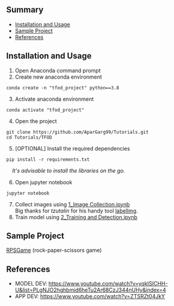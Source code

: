 ## Summary
  - [Installation and Usage](#installation-and-usage)
  - [Sample Project](#sample-project)
  - [References](#references)
  
## Installation and Usage
1. Open Anaconda command prompt
2. Create new anaconda environment
```
conda create -n "tfod_project" python==3.8
```
3. Activate anaconda environment
```
conda activate "tfod_project"
```
4. Open the project
```
git clone https://github.com/AparGarg99/Tutorials.git
cd Tutorials/TFOD
```
5. [OPTIONAL] Install the required dependencies
```
pip install -r requirements.txt
```
&nbsp;&nbsp;&nbsp;&nbsp;*It's advisable to install the libraries on the go.*

6. Open jupyter notebook
```
jupyter notebook
```
7. Collect images using [1_Image Collection.ipynb](https://github.com/AparGarg99/Tutorials/blob/master/TFOD/1_Image%20Collection.ipynb)<br>
Big thanks for *tzutalin* for his handy tool [labelImg](https://github.com/tzutalin/labelImg).<br>
8. Train model using [2_Training and Detection.ipynb](https://github.com/AparGarg99/Tutorials/blob/master/TFOD/2_Training%20and%20Detection.ipynb)

## Sample Project
[RPSGame](https://github.com/AparGarg99/RPSGame) (rock-paper-scissors game)

## References
* MODEL DEV: https://www.youtube.com/watch?v=yqkISICHH-U&list=PLgNJO2hghbmid6heTu2Ar68CzJ344nUHy&index=4
* APP DEV: https://www.youtube.com/watch?v=ZTSRZt04JkY
